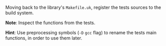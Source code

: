 Moving back to the library's `Makefile.uk`, register the tests sources to the build system.

**Note**: Inspect the functions from the tests.

**Hint**: Use preprocessing symbols (`-D` `gcc` flag) to rename the tests main functions, in order to use them later.
